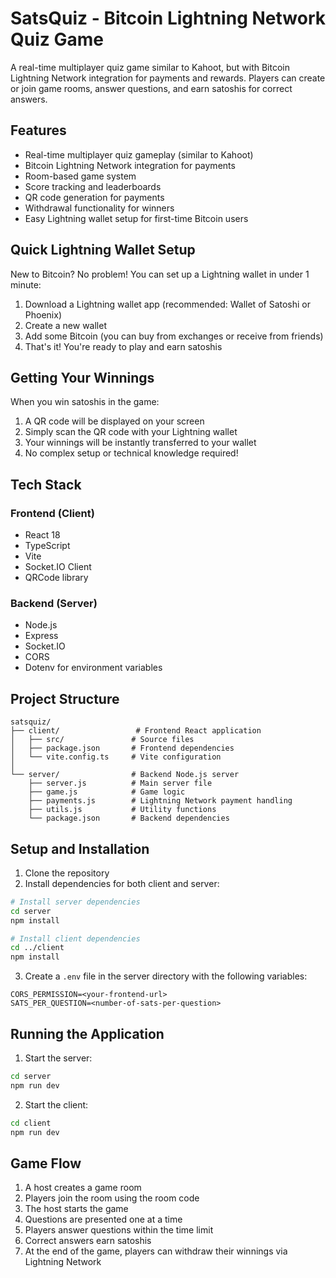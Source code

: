 # SatsQuiz - Bitcoin Lightning Network Quiz Game

A real-time multiplayer quiz game similar to Kahoot, but with Bitcoin Lightning Network integration for payments and rewards. Players can create or join game rooms, answer questions, and earn satoshis for correct answers.

## Features

- Real-time multiplayer quiz gameplay (similar to Kahoot)
- Bitcoin Lightning Network integration for payments
- Room-based game system
- Score tracking and leaderboards
- QR code generation for payments
- Withdrawal functionality for winners
- Easy Lightning wallet setup for first-time Bitcoin users

## Quick Lightning Wallet Setup

New to Bitcoin? No problem! You can set up a Lightning wallet in under 1 minute:

1. Download a Lightning wallet app (recommended: Wallet of Satoshi or Phoenix)
2. Create a new wallet
3. Add some Bitcoin (you can buy from exchanges or receive from friends)
4. That's it! You're ready to play and earn satoshis

## Getting Your Winnings

When you win satoshis in the game:
1. A QR code will be displayed on your screen
2. Simply scan the QR code with your Lightning wallet
3. Your winnings will be instantly transferred to your wallet
4. No complex setup or technical knowledge required!

## Tech Stack

### Frontend (Client)
- React 18
- TypeScript
- Vite
- Socket.IO Client
- QRCode library

### Backend (Server)
- Node.js
- Express
- Socket.IO
- CORS
- Dotenv for environment variables

## Project Structure

```
satsquiz/
├── client/                 # Frontend React application
│   ├── src/               # Source files
│   ├── package.json       # Frontend dependencies
│   └── vite.config.ts     # Vite configuration
│
└── server/                # Backend Node.js server
    ├── server.js          # Main server file
    ├── game.js            # Game logic
    ├── payments.js        # Lightning Network payment handling
    ├── utils.js           # Utility functions
    └── package.json       # Backend dependencies
```

## Setup and Installation

1. Clone the repository
2. Install dependencies for both client and server:

```bash
# Install server dependencies
cd server
npm install

# Install client dependencies
cd ../client
npm install
```

3. Create a `.env` file in the server directory with the following variables:
```
CORS_PERMISSION=<your-frontend-url>
SATS_PER_QUESTION=<number-of-sats-per-question>
```

## Running the Application

1. Start the server:
```bash
cd server
npm run dev
```

2. Start the client:
```bash
cd client
npm run dev
```

## Game Flow

1. A host creates a game room
2. Players join the room using the room code
3. The host starts the game
4. Questions are presented one at a time
5. Players answer questions within the time limit
6. Correct answers earn satoshis
7. At the end of the game, players can withdraw their winnings via Lightning Network

